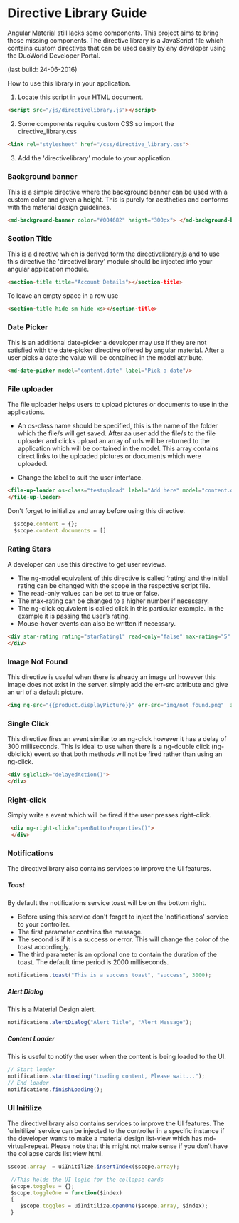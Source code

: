 # Directive Library Guide

Angular Material still lacks some components. This project aims to bring those missing components. The directive library is a JavaScript file which contains custom directives that can be used easily by any developer using the DuoWorld Developer Portal. 
 
(last build: 24-06-2016)


How to use this library in your application.
1.	Locate this script in your HTML document.
```html
<script src="/js/directivelibrary.js"></script>
```
2.	Some components require custom CSS so import the directive_library.css
```html 
<link rel="stylesheet" href="/css/directive_library.css">
```
3.	Add the 'directivelibrary' module to your application.

### Background banner
 This is a simple directive where the background banner can be used with a custom color and given a height. This is purely for aesthetics and conforms with the material design guidelines. 
  ```html
  <md-background-banner color="#004682" height="300px"> </md-background-banner>
  ```
### Section Title
  
This is a directive which is derived form the  [directivelibrary.js](http://duoworld.com/js/directivelibrary.js) and to use this directive the 'directivelibrary' module should be injected into your angular application module.
  
```html
<section-title title="Account Details"></section-title>
```
To leave an empty space in a row use
```html
<section-title hide-sm hide-xs></section-title>
```

### Date Picker
  
  This is an additional date-picker a developer may use if they are not satisfied with the  date-picker directive offered by angular material. After a user picks a date the value will be contained in the model attribute.
  
  ```html
  <md-date-picker model="content.date" label="Pick a date"/>
  ```

### File uploader

The file uploader helps users to upload pictures or documents to use in the applications. 
* An os-class name should be specified, this is the name of the folder which the file/s will get saved. After aa user add the file/s to the file uploader and clicks upload an array of urls will be returned to the application which will be contained in the model. This array contains direct links to the uploaded pictures or documents which were uploaded.

* Change the label to suit the user interface.


```html
<file-up-loader os-class="testupload" label="Add here" model="content.documents" class="md-block" flex-gt-sm>
</file-up-loader>
```
  
Don't forget to initialize and array before using this directive.
  ```js
    $scope.content = {};
    $scope.content.documents = []
  ```
  
### Rating Stars
  
  A developer can use this directive to get user reviews.
  
* The ng-model equivalent of this directive is called ‘rating’ and the initial rating can be changed with the scope in the respective script file. 
* The read-only values can be set to true or false. 
* The max-rating can be changed to a higher number if necessary. 
* The ng-click equivalent is called click in this particular example. In the example it is passing the user’s rating.
* Mouse-hover events can also be written if necessary.


```html
<div star-rating rating="starRating1" read-only="false" max-rating="5" click="click1(param)" mouse-hover="mouseHover1(param)" mouse-leave="mouseLeave1(param)">
</div>
```
  
  
### Image Not Found

This directive is useful when there is already an image url however this image does not exist in the server. simply add the err-src attribute and give an url of a  default picture.

```html
<img ng-src="{{product.displayPicture}}" err-src="img/not_found.png"  alt=""/>
```
 
### Single Click
 
 This directive fires an event similar to an ng-click however it has a delay of 300 milliseconds. This is ideal to use when there is a ng-double click (ng-dblclick) event so that both methods will not be fired rather than using an ng-click.
 
```html
<div sglclick="delayedAction()">
</div>
```
 
 ### Right-click
 
 Simply write a event which will be fired if the user presses right-click.
```html
 <div ng-right-click="openButtonProperties()">
 </div>
```

### Notifications
The directivelibrary also contains services to improve the UI features.
##### Toast
By default the notifications service toast will be on the bottom right.

* Before using this service don't forget to inject the 'notifications' service to your controller.
* The first parameter contains the message.
* The second is if it is a success or error. This will change the color of the toast accordingly. 
* The third parameter is an optional one to contain the duration of the toast. The default time period is 2000 milliseconds.

 ```js
 notifications.toast("This is a success toast", "success", 3000);
 ```
##### Alert Dialog
 
 This is a Material Design alert.
  ```js
 notifications.alertDialog("Alert Title", "Alert Message");
 ```
 
##### Content Loader
  
This is useful to notify the user when the content is being loaded to the UI.
```js
// Start loader
notifications.startLoading("Loading content, Please wait...");
// End loader
notifications.finishLoading();
 ```
 
### UI Initilize
The directivelibrary also contains services to improve the UI features. The 'uiInitilize' service can be injected to the controller in a specific instance if the developer wants to make a material design list-view which has md-virtual-repeat. Please note that this might not make sense if you don't have the collapse cards list view html.

```js
$scope.array  = uiInitilize.insertIndex($scope.array);

 //This holds the UI logic for the collapse cards
 $scope.toggles = {};
 $scope.toggleOne = function($index)
 {	
	$scope.toggles = uiInitilize.openOne($scope.array, $index);
 }
```
